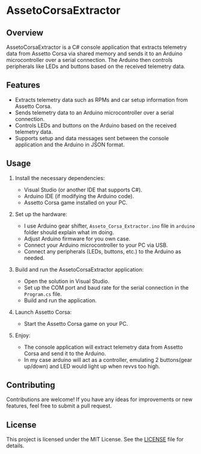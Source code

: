# AssetoCorsaExtractor

## Overview
AssetoCorsaExtractor is a C# console application that extracts telemetry data from Assetto Corsa via shared memory and sends it to an Arduino microcontroller over a serial connection. The Arduino then controls peripherals like LEDs and buttons based on the received telemetry data.

## Features
- Extracts telemetry data such as RPMs and car setup information from Assetto Corsa.
- Sends telemetry data to an Arduino microcontroller over a serial connection.
- Controls LEDs and buttons on the Arduino based on the received telemetry data.
- Supports setup and data messages sent between the console application and the Arduino in JSON format.

## Usage
1. Install the necessary dependencies:
   - Visual Studio (or another IDE that supports C#).
   - Arduino IDE (if modifying the Arduino code).
   - Assetto Corsa game installed on your PC.

2. Set up the hardware:
   - I use Arduino gear shifter, `Asseto_Corsa_Extractor.ino` file in `arduino` folder should explain what im doing.
   - Adjust Arduino firmware for you own case.
   - Connect your Arduino microcontroller to your PC via USB.
   - Connect any peripherals (LEDs, buttons, etc.) to the Arduino as needed.

3. Build and run the AssetoCorsaExtractor application:
   - Open the solution in Visual Studio.
   - Set up the COM port and baud rate for the serial connection in the `Program.cs` file.
   - Build and run the application.

4. Launch Assetto Corsa:
   - Start the Assetto Corsa game on your PC.

5. Enjoy:
   - The console application will extract telemetry data from Assetto Corsa and send it to the Arduino.
   - In my case arduino will act as a controller, emulating 2 buttons(gear up/down) and LED would light up when revvs too high.

## Contributing
Contributions are welcome! If you have any ideas for improvements or new features, feel free to submit a pull request.

## License
This project is licensed under the MIT License. See the [LICENSE](LICENSE) file for details.
